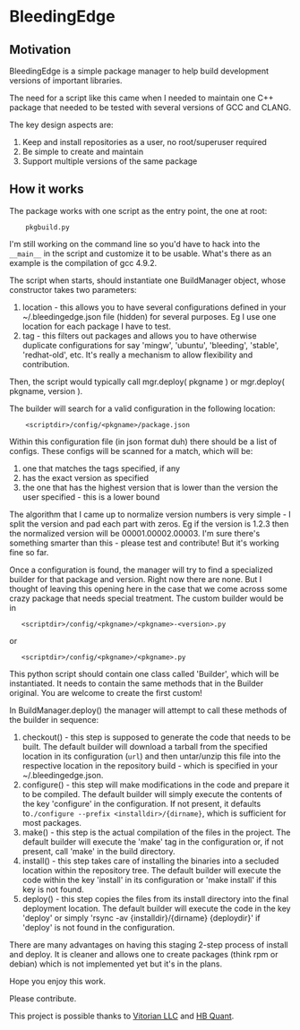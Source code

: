 # BleedingEdge

## Motivation

BleedingEdge is a simple package manager to help build development versions of important libraries.

The need for a script like this came when I needed to maintain one C++ package that needed to be tested with several versions of GCC and CLANG.

The key design aspects are:

1. Keep and install repositories as a user, no root/superuser required
2. Be simple to create and maintain
3. Support multiple versions of the same package

## How it works

The package works with one script as the entry point, the one at root:

`    pkgbuild.py`

I'm still working on the command line so <right now> you'd have to hack into the `__main__` in the script and customize it to be usable. What's there as an example is the compilation of gcc 4.9.2.

The script when starts, should instantiate one BuildManager object, whose constructor takes two parameters:

1. location - this allows you to have several configurations defined in your ~/.bleedingedge.json file (hidden) for several purposes. Eg I use one location for each package I have to test.
2. tag - this filters out packages and allows you to have otherwise duplicate configurations for say 'mingw', 'ubuntu', 'bleeding', 'stable', 'redhat-old', etc. It's really a mechanism to allow flexibility and contribution.

Then, the script would typically call mgr.deploy( pkgname ) or mgr.deploy( pkgname, version ).

The builder will search for a valid configuration in the following location:

`    <scriptdir>/config/<pkgname>/package.json`

Within this configuration file (in json format duh) there should be a list of configs. These configs will be scanned for a match, which will be:

1. one that matches the tags specified, if any
2. has the exact version as specified
3. the one that has the highest version that is lower than the version the user specified - this is a lower bound

The algorithm that I came up to normalize version numbers is very simple - I split the version and pad each part with zeros. Eg if the version is 1.2.3 then the normalized version will be 00001.00002.00003. I'm sure there's something smarter than this - please test and contribute! But it's working fine so far.

Once a configuration is found, the manager will try to find a specialized builder for that package and version. Right now there are none. But I thought of leaving this opening here in the case that we come across some crazy package that needs special treatment. The custom builder would be in

`    <scriptdir>/config/<pkgname>/<pkgname>-<version>.py `

or

`    <scriptdir>/config/<pkgname>/<pkgname>.py `

This python script should contain one class called 'Builder', which will be instantiated. It needs to contain the same methods that in the Builder original. You are welcome to create the first custom!

In BuildManager.deploy() the manager will attempt to call these methods of the builder in sequence:
1. checkout() - this step is supposed to generate the code that needs to be built. The default builder will download a tarball from the specified location in its configuration (`url`) and then untar/unzip this file into the respective location in the repository build - which is specified in your ~/.bleedingedge.json.
2. configure() - this step will make modifications in the code and prepare it to be compiled. The default builder will simply execute the contents of the key 'configure' in the configuration. If not present, it defaults to`./configure --prefix <installdir>/{dirname}`, which is sufficient for most packages.
3. make() - this step is the actual compilation of the files in the project. The default builder will execute the 'make' tag in the configuration or, if not present, call 'make' in the build directory.
4. install() - this step takes care of installing the binaries into a secluded location within the repository tree. The default builder will execute the code within the key 'install' in its configuration or 'make install' if this key is not found.
5. deploy() - this step copies the files from its install directory into the final deployment location. The default builder will execute the code in the key 'deploy' or simply 'rsync -av {installdir}/{dirname} {deploydir}' if 'deploy' is not found in the configuration.

There are many advantages on having this staging 2-step process of install and deploy. It is cleaner and allows one to create packages (think rpm or debian) which is not implemented yet but it's in the plans.

Hope you enjoy this work.

Please contribute.

This project is possible thanks to [Vitorian LLC](www.vitorian.com) and [HB Quant](www.hbquant.com).
